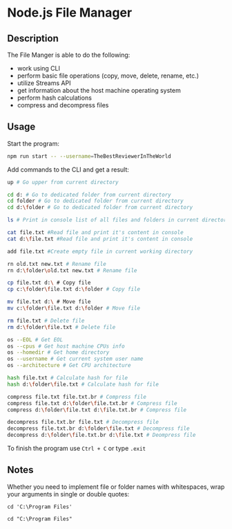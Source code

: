 # Node.js File Manager

## Description

The File Manger is able to do the following:

- work using CLI
- perform basic file operations (copy, move, delete, rename, etc.)
- utilize Streams API
- get information about the host machine operating system
- perform hash calculations
- compress and decompress files

## Usage

Start the program:

```bash
npm run start -- --username=TheBestReviewerInTheWorld
```

Add commands to the CLI and get a result:

```bash
up # Go upper from current directory

cd d: # Go to dedicated folder from current directory
cd folder # Go to dedicated folder from current directory
cd d:\folder # Go to dedicated folder from current directory

ls # Print in console list of all files and folders in current directory

cat file.txt #Read file and print it's content in console
cat d:\file.txt #Read file and print it's content in console

add file.txt #Create empty file in current working directory

rn old.txt new.txt # Rename file
rn d:\folder\old.txt new.txt # Rename file

cp file.txt d:\ # Copy file
cp c:\folder\file.txt d:\folder # Copy file

mv file.txt d:\ # Move file
mv c:\folder\file.txt d:\folder # Move file

rm file.txt # Delete file
rm d:\folder\file.txt # Delete file

os --EOL # Get EOL
os --cpus # Get host machine CPUs info
os --homedir # Get home directory
os --username # Get current system user name
os --architecture # Get CPU architecture

hash file.txt # Calculate hash for file
hash d:\folder\file.txt # Calculate hash for file

compress file.txt file.txt.br # Compress file
compress file.txt d:\folder\file.txt.br # Compress file
compress d:\folder\file.txt d:\file.txt.br # Compress file

decompress file.txt.br file.txt # Decompress file
decompress file.txt.br d:\folder\file.txt # Decompress file
decompress d:\folder\file.txt.br d:\file.txt # Deompress file
```

To finish the program use `Ctrl + C` or type `.exit`

## Notes

Whether you need to implement file or folder names with whitespaces, wrap your arguments in single or double quotes:

`cd 'C:\Program Files'`

`cd "C:\Program Files"`
